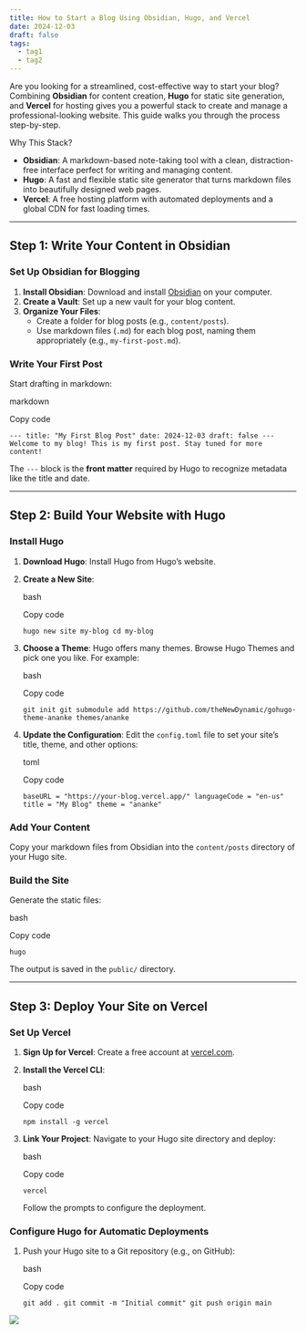 ```yaml
---
title: How to Start a Blog Using Obsidian, Hugo, and Vercel
date: 2024-12-03
draft: false
tags: 
  - tag1
  - tag2
---
```



Are you looking for a streamlined, cost-effective way to start your blog? Combining **Obsidian** for content creation, **Hugo** for static site generation, and **Vercel** for hosting gives you a powerful stack to create and manage a professional-looking website. This guide walks you through the process step-by-step.

Why This Stack?

- **Obsidian**: A markdown-based note-taking tool with a clean, distraction-free interface perfect for writing and managing content.
- **Hugo**: A fast and flexible static site generator that turns markdown files into beautifully designed web pages.
- **Vercel**: A free hosting platform with automated deployments and a global CDN for fast loading times.

---

## Step 1: Write Your Content in Obsidian

### Set Up Obsidian for Blogging

1. **Install Obsidian**: Download and install [Obsidian](https://obsidian.md/) on your computer.
2. **Create a Vault**: Set up a new vault for your blog content.
3. **Organize Your Files**:
    - Create a folder for blog posts (e.g., `content/posts`).
    - Use markdown files (`.md`) for each blog post, naming them appropriately (e.g., `my-first-post.md`).

### Write Your First Post

Start drafting in markdown:

markdown

Copy code

`--- title: "My First Blog Post" date: 2024-12-03 draft: false ---  Welcome to my blog! This is my first post. Stay tuned for more content!`

The `---` block is the **front matter** required by Hugo to recognize metadata like the title and date.

---

## Step 2: Build Your Website with Hugo

### Install Hugo

1. **Download Hugo**: Install Hugo from Hugo’s website.
2. **Create a New Site**:
    
    bash
    
    Copy code
    
    `hugo new site my-blog cd my-blog`
    
3. **Choose a Theme**: Hugo offers many themes. Browse Hugo Themes and pick one you like. For example:
    
    bash
    
    Copy code
    
    `git init git submodule add https://github.com/theNewDynamic/gohugo-theme-ananke themes/ananke`
    
4. **Update the Configuration**: Edit the `config.toml` file to set your site’s title, theme, and other options:
    
    toml
    
    Copy code
    
    `baseURL = "https://your-blog.vercel.app/" languageCode = "en-us" title = "My Blog" theme = "ananke"`
    

### Add Your Content

Copy your markdown files from Obsidian into the `content/posts` directory of your Hugo site.

### Build the Site

Generate the static files:

bash

Copy code

`hugo`

The output is saved in the `public/` directory.

---

## Step 3: Deploy Your Site on Vercel

### Set Up Vercel

1. **Sign Up for Vercel**: Create a free account at [vercel.com](https://vercel.com/).
2. **Install the Vercel CLI**:
    
    bash
    
    Copy code
    
    `npm install -g vercel`
    
3. **Link Your Project**: Navigate to your Hugo site directory and deploy:
    
    bash
    
    Copy code
    
    `vercel`
    
    Follow the prompts to configure the deployment.

### Configure Hugo for Automatic Deployments

1. Push your Hugo site to a Git repository (e.g., on GitHub):
    
    bash
    
    Copy code
    
    `git add . git commit -m "Initial commit" git push origin main`


![](/images/pexels-singkham-178541-1108572.jpg)


